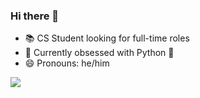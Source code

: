  ### Hi there 👋

<!--
**kdi-0/kdi-0** is a ✨ _special_ ✨ repository because its `README.md` (this file) appears on your GitHub profile.

-->
- 📚 CS Student looking for full-time roles 
- 🌱 Currently obsessed with Python 🐍
- 😄 Pronouns: he/him
  
<a href="https://linkedin.com/in/dahomey-iglesias"><img src="https://img.shields.io/badge/linkedin-0077B5.svg?style=for-the-badge&logo=linkedin&logoColor=white"/></a>

